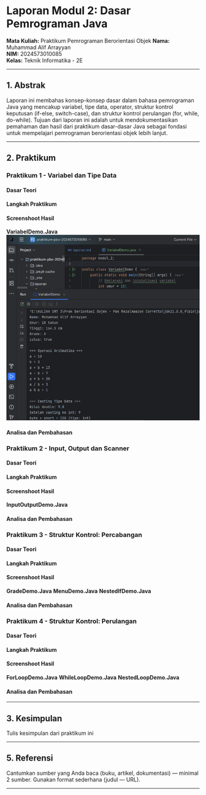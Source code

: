 # Laporan Modul 2: Dasar Pemrograman Java
**Mata Kuliah:** Praktikum Pemrograman Berorientasi Objek
**Nama:** Muhammad Alif Arrayyan  
**NIM:** 2024573010085  
**Kelas:** Teknik Informatika - 2E

---

## 1. Abstrak
Laporan ini membahas konsep-konsep dasar dalam bahasa pemrograman Java yang mencakup variabel, tipe data, operator, 
struktur kontrol keputusan (if-else, switch-case), dan struktur kontrol perulangan (for, while, do-while). 
Tujuan dari laporan ini adalah untuk mendokumentasikan pemahaman dan hasil dari praktikum dasar-dasar Java 
sebagai fondasi untuk mempelajari pemrograman berorientasi objek lebih lanjut.

---
## 2. Praktikum
### Praktikum 1 - Variabel dan Tipe Data
#### Dasar Teori
#### Langkah Praktikum
#### Screenshoot Hasil
**VariabelDemo.Java**
![Gambar_VariabelDemo](./gambar/VariabelDemo.png)
#### Analisa dan Pembahasan

### Praktikum 2 - Input, Output dan Scanner
#### Dasar Teori
#### Langkah Praktikum
#### Screenshoot Hasil
**InputOutputDemo.Java**
#### Analisa dan Pembahasan

### Praktikum 3 - Struktur Kontrol: Percabangan
#### Dasar Teori
#### Langkah Praktikum
#### Screenshoot Hasil
**GradeDemo.Java**
**MenuDemo.Java**
**NestedIfDemo.Java**
#### Analisa dan Pembahasan

### Praktikum 4 - Struktur Kontrol: Perulangan
#### Dasar Teori
#### Langkah Praktikum
#### Screenshoot Hasil
**ForLoopDemo.Java**
**WhileLoopDemo.Java**
**NestedLoopDemo.Java**
#### Analisa dan Pembahasan

---

## 3. Kesimpulan

Tulis kesimpulan dari praktikum ini

---

## 5. Referensi
Cantumkan sumber yang Anda baca (buku, artikel, dokumentasi) — minimal 2 sumber. Gunakan format sederhana (judul — URL).

---